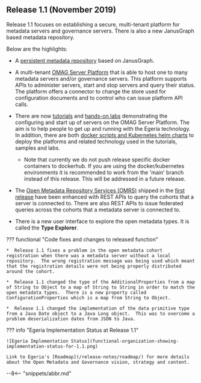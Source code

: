 <!-- SPDX-License-Identifier: CC-BY-4.0 -->
<!-- Copyright Contributors to the Egeria project. -->

## Release 1.1 (November 2019)

Release 1.1 focuses on establishing a secure, multi-tenant platform for
metadata servers and governance servers.
There is also a new JanusGraph based metadata repository.

Below are the highlights:

* A [persistent metadata repository](/connectors/repository/janus-graph/overview) based on JanusGraph.

* A multi-tenant [OMAG Server Platform](/concepts/omag-server/)
  that is able to host one to many metadata servers and/or governance servers.
  This platform supports APIs to administer servers, start and stop servers and query their
  status.  The platform offers a connector to change the store used for configuration
  documents and to control who can issue platform API calls.
  
* There are now [tutorials](/education/overview/#individual-tutorials) and
  [hands-on labs](/education/open-metadata-labs/overview) demonstrating
  the configuring and start up of servers on the OMAG Server Platform.
  The aim is to help people to get up and running
  with the Egeria technology.  In addition, there are both [docker scripts and
  Kubernetes helm charts](/guides/operations/kubernetes/) to deploy
  the platforms and related technology used in the tutorials, samples and labs.

  + Note that currently we do not push release specific docker containers to dockerhub. If you are using the 
  docker/kubernetes environments it is recommended to work from the 'main' branch instead of this release. This will
  be addressed in a future release. 

* The [Open Metadata Repository Services (OMRS)](/services/omrs/) shipped in the [first release](/release-notes/1-0)
  have been enhanced with REST APIs to query the cohorts that a server
  is connected to.  There are also REST APIs to issue federated queries across
  the cohorts that a metadata server is connected to.
  
* There is a new user interface to explore the open metadata types.  It is called the **Type Explorer**.

??? functional "Code fixes and changes to released function"

    *  Release 1.1 fixes a problem in the open metadata cohort registration when there was a metadata server without a local repository.  The wrong registration message was being used which meant that the registration details were not being properly distributed around the cohort.
   
    *  Release 1.1 changed the type of the AdditionalProperties from a map of String to Object to a map of String to String in order to match the open metadata types.  There is a new property called ConfigurationProperties which is a map from String to Object.
   
    *  Release 1.1 changed the implementation of the data primitive type from a Java Date object to a Java Long object.  This was to overcome a problem deserialization dates from JSON to Java.

??? info "Egeria Implementation Status at Release 1.1"
 
    ![Egeria Implementation Status](functional-organization-showing-implementation-status-for-1.1.png)
 
    Link to Egeria's [Roadmap](/release-notes/roadmap/) for more details about the Open Metadata and Governance vision, strategy and content.

--8<-- "snippets/abbr.md"
